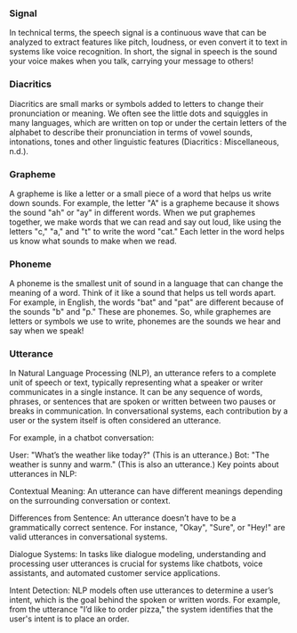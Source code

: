 ### Signal
In technical terms, the speech signal is a continuous wave that can be analyzed to extract features like pitch, loudness, or even convert it to text in systems like voice recognition.
In short, the signal in speech is the sound your voice makes when you talk, carrying your message to others!

### Diacritics
Diacritics are small marks or symbols added to letters to change their pronunciation or meaning. We often see the little dots and squiggles in many languages, which are written on top or under the certain letters of the alphabet to describe their pronunciation in terms of vowel sounds, intonations, tones and other linguistic features (Diacritics : Miscellaneous, n.d.).

### Grapheme

A grapheme is like a letter or a small piece of a word that helps us write down sounds. For example, the letter "A" is a grapheme because it shows the sound "ah" or "ay" in different words. When we put graphemes together, we make words that we can read and say out loud, like using the letters "c," "a," and "t" to write the word "cat." Each letter in the word helps us know what sounds to make when we read.

### Phoneme

A phoneme is the smallest unit of sound in a language that can change the meaning of a word. Think of it like a sound that helps us tell words apart. For example, in English, the words "bat" and "pat" are different because of the sounds "b" and "p." These are phonemes.
So, while graphemes are letters or symbols we use to write, phonemes are the sounds we hear and say when we speak!

### Utterance
In Natural Language Processing (NLP), an utterance refers to a complete unit of speech or text, typically representing what a speaker or writer communicates in a single instance. It can be any sequence of words, phrases, or sentences that are spoken or written between two pauses or breaks in communication. In conversational systems, each contribution by a user or the system itself is often considered an utterance.

For example, in a chatbot conversation:

User: "What’s the weather like today?" (This is an utterance.)
Bot: "The weather is sunny and warm." (This is also an utterance.)
Key points about utterances in NLP:

Contextual Meaning: An utterance can have different meanings depending on the surrounding conversation or context.

Differences from Sentence: An utterance doesn’t have to be a grammatically correct sentence. For instance, "Okay", "Sure", or "Hey!" are valid utterances in conversational systems.

Dialogue Systems: In tasks like dialogue modeling, understanding and processing user utterances is crucial for systems like chatbots, voice assistants, and automated customer service applications.

Intent Detection: NLP models often use utterances to determine a user’s intent, which is the goal behind the spoken or written words. For example, from the utterance "I’d like to order pizza," the system identifies that the user's intent is to place an order.
